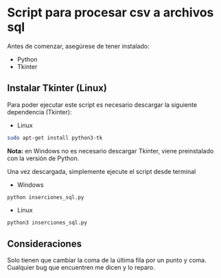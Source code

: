 # **Script para procesar csv a archivos sql**

Antes de comenzar, asegúrese de tener instalado:

* Python
* Tkinter


## **Instalar Tkinter (Linux)**
Para poder ejecutar este script es necesario descargar la siguiente dependencia (Tkinter):

* Linux
```bash
sudo apt-get install python3-tk
```

**Nota:** en Windows no es necesario descargar Tkinter, viene preinstalado con la versión de Python.

Una vez descargada, simplemente ejecute el script desde terminal

* Windows
```
python inserciones_sql.py
```

* Linux

```bash
python3 inserciones_sql.py
```

## **Consideraciones**
Solo tienen que cambiar la coma de la última fila por un punto y coma.
Cualquier bug que encuentren me dicen y lo reparo.